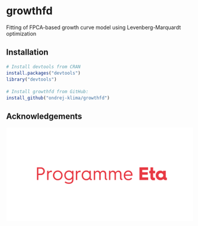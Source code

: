 growthfd
=====
  
Fitting of FPCA-based growth curve model using Levenberg-Marquardt optimization

## Installation

```r
# Install devtools from CRAN
install.packages("devtools")
library("devtools")

# Install growthfd from GitHub:
install_github("ondrej-klima/growthfd")
```

## Acknowledgements
![Programme Eta](./docs/images/Logo_EN_ETA.png "Programme Eta")
